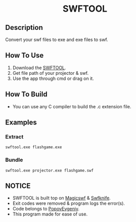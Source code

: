<h1 align="center">
SWFTOOL
</h1>

## Description
Convert your swf files to exe and exe files to swf.

## How To Use
1. Download the [SWFTOOL](https://github.com/WiLuX-Source/SWFTOOL/releases/download/1.0/swftool.exe).
2. Get file path of your projector & swf.
3. Use the app through cmd or drag on it.

## How To Build
- You can use any C compiler to build the .c extension file.

## Examples

### Extract
```
swftool.exe flashgame.exe
```
### Bundle
```
swftool.exe projector.exe flashgame.swf
```

## NOTICE

- SWFTOOL is built top on [Magicswf](https://github.com/PopovEvgeniy/magicswf) & [Swfknife](https://github.com/PopovEvgeniy/swfknife).
- Exit codes were removed & program logs the error(s).
- Code belongs to [PopovEvgeniy](https://github.com/PopovEvgeniy).
- This program made for ease of use.
